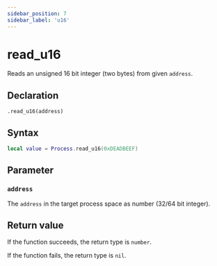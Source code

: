 ```yaml
---
sidebar_position: 7
sidebar_label: 'u16'
---
```


# read_u16

Reads an unsigned 16 bit integer (two bytes) from given `address`.

## Declaration

`.read_u16(address)`

## Syntax

```lua
local value = Process.read_u16(0xDEADBEEF)
```

## Parameter

### `address`

The `address` in the target process space as number (32/64 bit integer).

## Return value

If the function succeeds, the return type is `number`.

If the function fails, the return type is `nil`.
